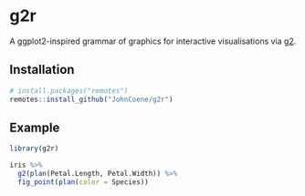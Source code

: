 # g2r

A ggplot2-inspired grammar of graphics for interactive visualisations via [g2](https://antv.alipay.com/zh-cn/g2/3.x/).

## Installation

``` r
# install.packages("remotes")
remotes::install_github("JohnCoene/g2r")
```

## Example

``` r
library(g2r)

iris %>%
  g2(plan(Petal.Length, Petal.Width)) %>% 
  fig_point(plan(color = Species))
```

